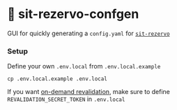 # 🤸 sit-rezervo-confgen

GUI for quickly generating a `config.yaml` for [`sit-rezervo`](https://github.com/mathiazom/sit-rezervo)

### Setup

Define your own `.env.local` from `.env.local.example`

```
cp .env.local.example .env.local
```

If you want [on-demand revalidation](https://nextjs.org/docs/basic-features/data-fetching/incremental-static-regeneration#on-demand-revalidation), make sure to define `REVALIDATION_SECRET_TOKEN` in `.env.local`
